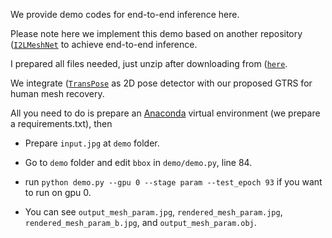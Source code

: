 We provide demo codes for end-to-end inference here. 

Please note here we implement this demo based on another repository ([`I2LMeshNet`](https://github.com/mks0601/I2L-MeshNet_RELEASE) to achieve end-to-end inference. 

I prepared all files needed, just unzip after downloading from ([`here`](https://knightsucfedu39751-my.sharepoint.com/:u:/g/personal/cezheng_knights_ucf_edu/ES4AV8wSDbVHhysl9Sg6oEwB9NBoG_CZazCHcRi1W947pA?e=fMYeZk).

We integrate ([`TransPose`](https://github.com/yangsenius/TransPose) as 2D pose detector with our proposed GTRS for human mesh recovery. 

All you need to do is prepare an [Anaconda](https://www.anaconda.com/) virtual environment (we prepare a requirements.txt), then

* Prepare `input.jpg` at `demo` folder.

* Go to `demo` folder and edit `bbox` in `demo/demo.py`, line 84.

* run `python demo.py --gpu 0 --stage param --test_epoch 93` if you want to run on gpu 0.

* You can see `output_mesh_param.jpg`, `rendered_mesh_param.jpg`, `rendered_mesh_param_b.jpg`, and `output_mesh_param.obj`.


